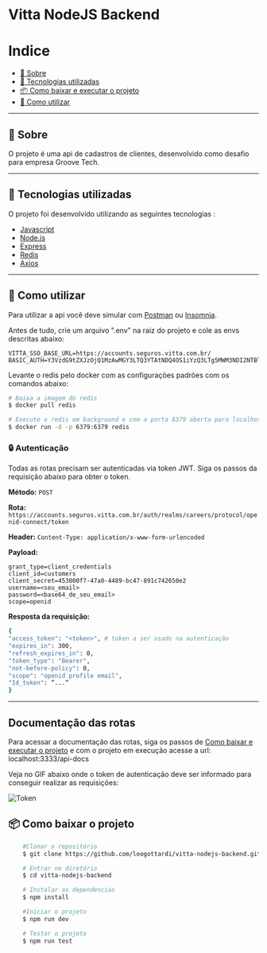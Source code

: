 

# Vitta NodeJS Backend


# Indice

- [📑 Sobre](#-sobre)
- [🚀 Tecnologias utilizadas](#-tecnologias-utilizadas)
- [📦 Como baixar e executar o projeto](#-como-baixar-o-projeto)
- [📓 Como utilizar](#-como-utilizar)

---

## 📑 Sobre

O projeto é uma api de cadastros de clientes, desenvolvido como desafio para empresa Groove Tech.

---

## 🚀 Tecnologias utilizadas

O projeto foi desenvolvido utilizando as seguintes tecnologias :

- [Javascript](https://developer.mozilla.org/pt-BR/docs/Web/JavaScript)
- [Node.js](https://nodejs.dev/)
- [Express](https://expressjs.com/pt-br/)
- [Redis](https://redis.io/)
- [Axios](https://axios-http.com/docs/intro)

---
## 📓 Como utilizar
  Para utilizar a api você deve simular com [Postman](https://www.postman.com/) ou [Insomnia](https://insomnia.rest/).

  Antes de tudo, crie um arquivo ".env" na raiz do projeto e cole as envs descritas abaixo:
  ```
  VITTA_SSO_BASE_URL=https://accounts.seguros.vitta.com.br/
  BASIC_AUTH=Y3VzdG9tZXJzOjQ1MzAwMGY3LTQ3YTAtNDQ4OS1iYzQ3LTg5MWM3NDI2NTBlMg==
  ```

  Levante o redis pelo docker com as configurações padrões com os comandos abaixo:
  ```bash
  # Baixa a imagem do redis
  $ docker pull redis 

  # Execute o redis em background e com a porta 6379 aberta para localhost
  $ docker run -d -p 6379:6379 redis 
  ```
### 🔒 Autenticação
Todas as rotas precisam ser autenticadas via token JWT. Siga os passos da requisição abaixo para obter o token.

**Método:** `POST`

**Rota:** `https://accounts.seguros.vitta.com.br/auth/realms/careers/protocol/openid-connect/token`

**Header:** `Content-Type: application/x-www-form-urlencoded`

**Payload:** 
```
grant_type=client_credentials
client_id=customers
client_secret=453000f7-47a0-4489-bc47-891c742650e2
username=<seu_email>
password=<base64_de_seu_email>
scope=openid
```

**Resposta da requisição:**
```bash
{
"access_token": "<token>", # token a ser usado na autenticação
"expires_in": 300,
"refresh_expires_in": 0,
"token_type": "Bearer",
"not-before-policy": 0,
"scope": "openid profile email",
"Id_token": “...“
}
```
---

## Documentação das rotas
  Para acessar a documentação das rotas, siga os passos de [Como baixar e executar o projeto](#-como-baixar-o-projeto) e com o projeto em execução acesse a url: localhost:3333/api-docs

  Veja no GIF abaixo onde o token de autenticação deve ser informado para conseguir realizar as requisições:

  ![Token](https://im7.ezgif.com/tmp/ezgif-7-66e40a0050.gif)


## 📦 Como baixar o projeto
```bash
    #Clonar o repositório
    $ git clone https://github.com/leogottardi/vitta-nodejs-backend.git

    # Entrar no diretório
    $ cd vitta-nodejs-backend

    # Instalar as dependencias
    $ npm install

    #Iniciar o projeto
    $ npm run dev

    # Testar o projeto
    $ npm run test
```
